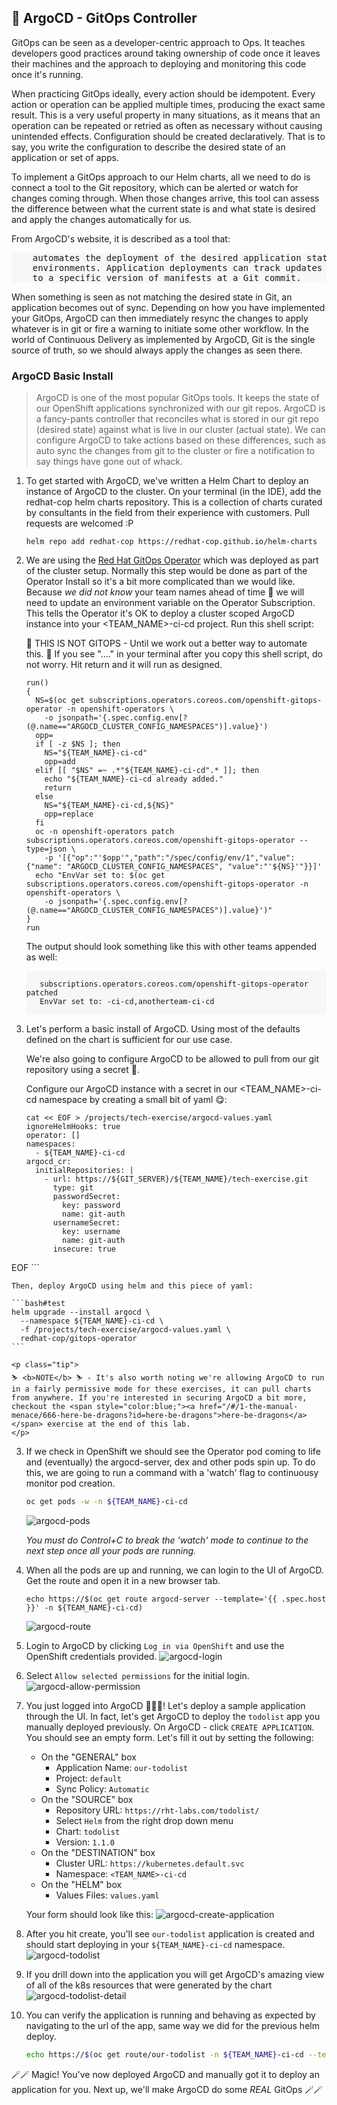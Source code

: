 ## 🐙 ArgoCD - GitOps Controller
GitOps can be seen as a developer-centric approach to Ops. It teaches developers good practices around taking ownership of code once it leaves their machines and the approach to deploying and monitoring this code once it's running.

When practicing GitOps ideally, every action should be idempotent. Every action or operation can be applied multiple times, producing the exact same result. This is a very useful property in many situations, as it means that an operation can be repeated or retried as often as necessary without causing unintended effects. Configuration should be created declaratively. That is to say, you write the configuration to describe the desired state of an application or set of apps.

To implement a GitOps approach to our Helm charts, all we need to do is connect a tool to the Git repository, which can be alerted or watch for changes coming through. When those changes arrive, this tool can assess the difference between what the current state is and what state is desired and apply the changes automatically for
us.

From ArgoCD's website, it is described as a tool that:

<div class="highlight" style="background: #f7f7f7">
<pre>
    automates the deployment of the desired application states in the specified target
    environments. Application deployments can track updates to branches, tags, or be pinned
    to a specific version of manifests at a Git commit.
</pre></div>

When something is seen as not matching the desired state in Git, an application becomes out of sync. Depending on how you have implemented your GitOps, ArgoCD can then immediately resync the changes to apply whatever is in git or fire a warning to initiate some other workflow. In the world of Continuous Delivery as implemented by ArgoCD, Git is the single source of truth, so we should always apply the changes as seen there.

### ArgoCD Basic Install
> ArgoCD is one of the most popular GitOps tools. It keeps the state of our OpenShift applications synchronized with our git repos. ArgoCD is a fancy-pants controller that reconciles what is stored in our git repo (desired state) against what is live in our cluster (actual state). We can configure ArgoCD to take actions based on these differences, such as auto sync the changes from git to the cluster or fire a notification to say things have gone out of whack.

1. To get started with ArgoCD, we've written a Helm Chart to deploy an instance of ArgoCD to the cluster. On your terminal (in the IDE), add the redhat-cop helm charts repository. This is a collection of charts curated by consultants in the field from their experience with customers. Pull requests are welcomed :P

    ```bash#test
    helm repo add redhat-cop https://redhat-cop.github.io/helm-charts
    ```

2. We are using the [Red Hat GitOps Operator](https://github.com/redhat-developer/gitops-operator) which was deployed as part of the cluster setup. Normally this step would be done as part of the Operator Install so it's a bit more complicated than we would like. Because _we did not know_ your team names ahead of time 👻 we will need to update an environment variable on the Operator Subscription. This tells the Operator it's OK to deploy a cluster scoped ArgoCD instance into your <TEAM_NAME>-ci-cd project. Run this shell script:

    <p class="tip">
    🐌 THIS IS NOT GITOPS - Until we work out a better way to automate this. 🐎 If you see "...." in your terminal after you copy this shell script, do not worry. Hit return and it will run as designed.
    </p>

    ```bash#test
    run()
    {
      NS=$(oc get subscriptions.operators.coreos.com/openshift-gitops-operator -n openshift-operators \
        -o jsonpath='{.spec.config.env[?(@.name=="ARGOCD_CLUSTER_CONFIG_NAMESPACES")].value}')
      opp=
      if [ -z $NS ]; then
        NS="${TEAM_NAME}-ci-cd"
        opp=add
      elif [[ "$NS" =~ .*"${TEAM_NAME}-ci-cd".* ]]; then
        echo "${TEAM_NAME}-ci-cd already added."
        return
      else
        NS="${TEAM_NAME}-ci-cd,${NS}"
        opp=replace
      fi
      oc -n openshift-operators patch subscriptions.operators.coreos.com/openshift-gitops-operator --type=json \
        -p '[{"op":"'$opp'","path":"/spec/config/env/1","value":{"name": "ARGOCD_CLUSTER_CONFIG_NAMESPACES", "value":"'${NS}'"}}]'
      echo "EnvVar set to: $(oc get subscriptions.operators.coreos.com/openshift-gitops-operator -n openshift-operators \
        -o jsonpath='{.spec.config.env[?(@.name=="ARGOCD_CLUSTER_CONFIG_NAMESPACES")].value}')"
    }
    run
    ```

    The output should look something like this with other teams appended as well:
    <div class="highlight" style="background: #f7f7f7">
    <pre><code class="language-bash">
      subscriptions.operators.coreos.com/openshift-gitops-operator patched
      EnvVar set to: <TEAM_NAME>-ci-cd,anotherteam-ci-cd
    </code></pre></div>

2. Let's perform a basic install of ArgoCD. Using most of the defaults defined on the chart is sufficient for our use case.

    We're also going to configure ArgoCD to be allowed to pull from our git repository using a secret 🔐.

    Configure our ArgoCD instance with a secret in our <TEAM_NAME>-ci-cd namespace by creating a small bit of yaml 😋:

    ```bash#test
    cat << EOF > /projects/tech-exercise/argocd-values.yaml
    ignoreHelmHooks: true
    operator: []
    namespaces:
      - ${TEAM_NAME}-ci-cd
    argocd_cr:
      initialRepositories: |
        - url: https://${GIT_SERVER}/${TEAM_NAME}/tech-exercise.git
          type: git
          passwordSecret:
            key: password
            name: git-auth
          usernameSecret:
            key: username
            name: git-auth
          insecure: true
EOF
    ```

    Then, deploy ArgoCD using helm and this piece of yaml:

    ```bash#test
    helm upgrade --install argocd \
      --namespace ${TEAM_NAME}-ci-cd \
      -f /projects/tech-exercise/argocd-values.yaml \
      redhat-cop/gitops-operator
    ```

    <p class="tip">
    ⛷️ <b>NOTE</b> ⛷️ - It's also worth noting we're allowing ArgoCD to run in a fairly permissive mode for these exercises, it can pull charts from anywhere. If you're interested in securing ArgoCD a bit more, checkout the <span style="color:blue;"><a href="/#/1-the-manual-menace/666-here-be-dragons?id=here-be-dragons">here-be-dragons</a></span> exercise at the end of this lab.
    </p>

3. If we check in OpenShift we should see the Operator pod coming to life and (eventually) the argocd-server, dex and other pods spin up. To do this, we are going to run a command with a 'watch' flag to continuousy monitor pod creation.

    ```bash
    oc get pods -w -n ${TEAM_NAME}-ci-cd
    ```

    ![argocd-pods](images/argocd-pods.png)

    *You must do Control+C to break the 'watch' mode to continue to the next step once all your pods are running.*

4. When all the pods are up and running, we can login to the UI of ArgoCD. Get the route and open it in a new browser tab.

    ```bash#test
    echo https://$(oc get route argocd-server --template='{{ .spec.host }}' -n ${TEAM_NAME}-ci-cd)
    ```

    ![argocd-route](./images/argocd-route.png)

5. Login to ArgoCD by clicking `Log in via OpenShift` and use the OpenShift credentials provided.
![argocd-login](images/argocd-login.png)

6. Select `Allow selected permissions` for the initial login.
![argocd-allow-permission](images/argocd-allow-permission.png)

7. You just logged into ArgoCD 👏👏👏! Let's deploy a sample application through the UI. In fact, let's get ArgoCD to deploy the `todolist` app you manually deployed previously. On ArgoCD - click `CREATE APPLICATION`. You should see an empty form. Let's fill it out by setting the following:
   * On the "GENERAL" box
      * Application Name: `our-todolist`
      * Project: `default`
      * Sync Policy: `Automatic`
   * On the "SOURCE" box
      * Repository URL: `https://rht-labs.com/todolist/`
      * Select `Helm` from the right drop down menu
      * Chart: `todolist`
      * Version: `1.1.0`
   * On the "DESTINATION" box
      * Cluster URL: `https://kubernetes.default.svc`
      * Namespace: `<TEAM_NAME>-ci-cd`
   * On the "HELM" box
      * Values Files: `values.yaml`

    Your form should look like this:
    ![argocd-create-application](images/argocd-create-application.png)

8. After you hit create, you'll see `our-todolist` application is created and should start deploying in your `${TEAM_NAME}-ci-cd` namespace.
![argocd-todolist](images/argocd-todolist.png)

9. If you drill down into the application you will get ArgoCD's amazing view of all of the k8s resources that were generated by the chart
![argocd-todolist-detail](images/argocd-todolist-detail.png)

10. You can verify the application is running and behaving as expected by navigating to the url of the app, same way we did for the previous helm deploy.

    ```bash
    echo https://$(oc get route/our-todolist -n ${TEAM_NAME}-ci-cd --template='{{.spec.host}}')
    ```

🪄🪄 Magic! You've now deployed ArgoCD and manually got it to deploy an application for you. Next up, we'll make ArgoCD do some *REAL* GitOps 🪄🪄
